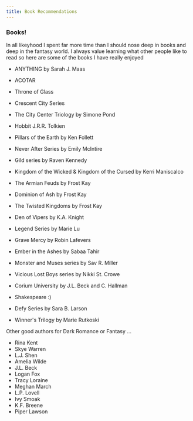 ```yaml
---
title: Book Recommendations
---
```


### Books! 

In all likeyhood I spent far more time than I should nose deep in books and deep in the fantasy world. I always value learning what other people like to read so here are some of the books I have really enjoyed 

- ANYTHING by Sarah J. Maas
- ACOTAR 
- Throne of Glass 
- Crescent City Series 

- The City Center Triology by Simone Pond 

- Hobbit J.R.R. Tolkien 

- Pillars of the Earth by Ken Follett 

- Never After Series by Emily McIntire 

- Gild series by Raven Kennedy 

- Kingdom of the Wicked & Kingdom of the Cursed by Kerri Maniscalco 

- The Armian Feuds by Frost Kay

- Dominion of Ash by Frost Kay 

- The Twisted Kingdoms by Frost Kay 

- Den of Vipers by K.A. Knight 

- Legend Series by Marie Lu 

- Grave Mercy by Robin Lafevers 

- Ember in the Ashes by Sabaa Tahir 

- Monster and Muses series by Sav R. Miller 

- Vicious Lost Boys series by Nikki St. Crowe 

- Corium University by J.L. Beck and C. Hallman 

- Shakespeare :) 

- Defy Series by Sara B. Larson 

- Winner's Trilogy by Marie Rutkoski 

Other good authors for Dark Romance or Fantasy  ... 

- Rina Kent 
- Skye Warren 
- L.J. Shen 
- Amelia Wilde 
- J.L. Beck 
- Logan Fox 
- Tracy Loraine 
- Meghan March 
- L.P. Lovell 
- Ivy Smoak 
- K.F. Breene 
- Piper Lawson 